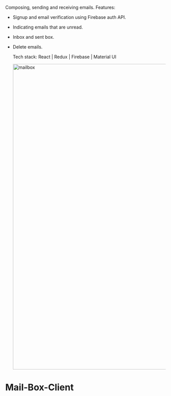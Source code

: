 Composing, sending and receiving emails.
Features:

* Signup and email verification using Firebase auth API.
* Indicating emails that are unread.
* Inbox and sent box.
* Delete emails.


  Tech stack: React | Redux | Firebase | Material UI


  <img width="958" alt="mailbox" src="https://github.com/nidhi2793/Mail-Box-Client/assets/125755965/60d057e9-440e-4684-ad60-0bb035e50f63">


  



# Mail-Box-Client

